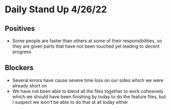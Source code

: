 # Daily Stand Up 4/26/22

## Positives
 - Some people are faster than others at some of their responsibilities, so they are given parts that have not been touched yet
leading to decent progress

## Blockers
 - Several errors have cause severe time loss on our sides which we were already short on
 - We have not been able to blend all the files together to work cohesively which we should have been finishing by today to
do the feature files, but I suspect we won't be able to do that at all today either